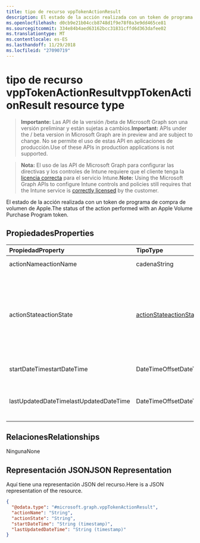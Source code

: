 ```yaml
---
title: tipo de recurso vppTokenActionResult
description: El estado de la acción realizada con un token de programa de compra de volumen de Apple.
ms.openlocfilehash: d0cb9e21b04ccb8748d1f9e78f0a3e9dd465ce81
ms.sourcegitcommit: 334e84b4aed63162bcc31831cffd6d363dafee02
ms.translationtype: MT
ms.contentlocale: es-ES
ms.lasthandoff: 11/29/2018
ms.locfileid: "27090719"
---
```

# <a name="vpptokenactionresult-resource-type"></a><span data-ttu-id="55757-103">tipo de recurso vppTokenActionResult</span><span class="sxs-lookup"><span data-stu-id="55757-103">vppTokenActionResult resource type</span></span>

> <span data-ttu-id="55757-104">**Importante:** Las API de la versión /beta de Microsoft Graph son una versión preliminar y están sujetas a cambios.</span><span class="sxs-lookup"><span data-stu-id="55757-104">**Important:** APIs under the / beta version in Microsoft Graph are in preview and are subject to change.</span></span> <span data-ttu-id="55757-105">No se permite el uso de estas API en aplicaciones de producción.</span><span class="sxs-lookup"><span data-stu-id="55757-105">Use of these APIs in production applications is not supported.</span></span>

> <span data-ttu-id="55757-106">**Nota:** El uso de las API de Microsoft Graph para configurar las directivas y los controles de Intune requiere que el cliente tenga la [licencia correcta](https://go.microsoft.com/fwlink/?linkid=839381) para el servicio Intune.</span><span class="sxs-lookup"><span data-stu-id="55757-106">**Note:** Using the Microsoft Graph APIs to configure Intune controls and policies still requires that the Intune service is [correctly licensed](https://go.microsoft.com/fwlink/?linkid=839381) by the customer.</span></span>

<span data-ttu-id="55757-107">El estado de la acción realizada con un token de programa de compra de volumen de Apple.</span><span class="sxs-lookup"><span data-stu-id="55757-107">The status of the action performed with an Apple Volume Purchase Program token.</span></span>
## <a name="properties"></a><span data-ttu-id="55757-108">Propiedades</span><span class="sxs-lookup"><span data-stu-id="55757-108">Properties</span></span>
|<span data-ttu-id="55757-109">Propiedad</span><span class="sxs-lookup"><span data-stu-id="55757-109">Property</span></span>|<span data-ttu-id="55757-110">Tipo</span><span class="sxs-lookup"><span data-stu-id="55757-110">Type</span></span>|<span data-ttu-id="55757-111">Descripción</span><span class="sxs-lookup"><span data-stu-id="55757-111">Description</span></span>|
|:---|:---|:---|
|<span data-ttu-id="55757-112">actionName</span><span class="sxs-lookup"><span data-stu-id="55757-112">actionName</span></span>|<span data-ttu-id="55757-113">cadena</span><span class="sxs-lookup"><span data-stu-id="55757-113">String</span></span>|<span data-ttu-id="55757-114">Nombre de acción</span><span class="sxs-lookup"><span data-stu-id="55757-114">Action name</span></span>|
|<span data-ttu-id="55757-115">actionState</span><span class="sxs-lookup"><span data-stu-id="55757-115">actionState</span></span>|[<span data-ttu-id="55757-116">actionState</span><span class="sxs-lookup"><span data-stu-id="55757-116">actionState</span></span>](../resources/intune-shared-actionstate.md)|<span data-ttu-id="55757-117">Estado de la acción.</span><span class="sxs-lookup"><span data-stu-id="55757-117">State of the action.</span></span> <span data-ttu-id="55757-118">Los valores posibles son: `none`, `pending`, `canceled`, `active`, `done`, `failed` y `notSupported`.</span><span class="sxs-lookup"><span data-stu-id="55757-118">Possible values are: `none`, `pending`, `canceled`, `active`, `done`, `failed`, `notSupported`.</span></span>|
|<span data-ttu-id="55757-119">startDateTime</span><span class="sxs-lookup"><span data-stu-id="55757-119">startDateTime</span></span>|<span data-ttu-id="55757-120">DateTimeOffset</span><span class="sxs-lookup"><span data-stu-id="55757-120">DateTimeOffset</span></span>|<span data-ttu-id="55757-121">Hora a la que se inició la acción</span><span class="sxs-lookup"><span data-stu-id="55757-121">Time the action was initiated</span></span>|
|<span data-ttu-id="55757-122">lastUpdatedDateTime</span><span class="sxs-lookup"><span data-stu-id="55757-122">lastUpdatedDateTime</span></span>|<span data-ttu-id="55757-123">DateTimeOffset</span><span class="sxs-lookup"><span data-stu-id="55757-123">DateTimeOffset</span></span>|<span data-ttu-id="55757-124">Hora en la que se actualizó por última vez el estado de la acción</span><span class="sxs-lookup"><span data-stu-id="55757-124">Time the action state was last updated</span></span>|

## <a name="relationships"></a><span data-ttu-id="55757-125">Relaciones</span><span class="sxs-lookup"><span data-stu-id="55757-125">Relationships</span></span>
<span data-ttu-id="55757-126">Ninguna</span><span class="sxs-lookup"><span data-stu-id="55757-126">None</span></span>
## <a name="json-representation"></a><span data-ttu-id="55757-127">Representación JSON</span><span class="sxs-lookup"><span data-stu-id="55757-127">JSON Representation</span></span>
<span data-ttu-id="55757-128">Aquí tiene una representación JSON del recurso.</span><span class="sxs-lookup"><span data-stu-id="55757-128">Here is a JSON representation of the resource.</span></span>
<!-- {
  "blockType": "resource",
  "@odata.type": "microsoft.graph.vppTokenActionResult"
}
-->
``` json
{
  "@odata.type": "#microsoft.graph.vppTokenActionResult",
  "actionName": "String",
  "actionState": "String",
  "startDateTime": "String (timestamp)",
  "lastUpdatedDateTime": "String (timestamp)"
}
```





